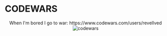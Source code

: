 # CODEWARS

<p align="center">
  When I'm bored I go to war: https://www.codewars.com/users/revellved
  <img src="https://avatars.githubusercontent.com/u/5387632" alt="codewars"/>
</p>

